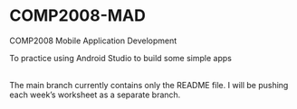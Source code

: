 # COMP2008-MAD
COMP2008 Mobile Application Development<br>

To practice using Android Studio to build some simple apps <br><br>


The main branch currently contains only the README file.
I will be pushing each week’s worksheet as a separate branch.
